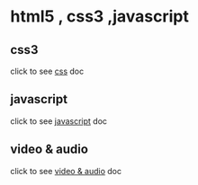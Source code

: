 # html5 , css3 ,javascript

## css3
click to see [css](/css3.md/) doc

## javascript
click to see [javascript](/javascript.md/) doc


## video & audio

click to see [video & audio](/video&nbsp;&amp;&nbsp;audio.md/)  doc